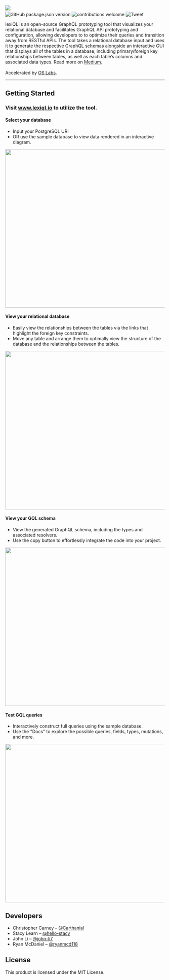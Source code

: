 <img src="https://user-images.githubusercontent.com/77026961/114807368-4be50700-9d74-11eb-9af3-af87cd74c9e1.png" style="margin-top: 10px; margin-bottom: -10px;">
<br/>

![GitHub package.json version](https://img.shields.io/github/package-json/v/oslabs-beta/lexiQL) ![contributions welcome](https://img.shields.io/badge/contributions-welcome-brightgreen.svg?style=flat) ![Tweet](https://img.shields.io/twitter/url?style=social&url=https%3A%2F%2Ftwitter.com%2Flexiql)

lexiQL is an open-source GraphQL prototyping tool that visualizes your relational database and facilitates GraphQL API prototyping and configuration, allowing developers to to optimize their queries and transition away from RESTful APIs. The tool takes a relational database input and uses it to generate the respective GraphQL schemas alongside an interactive GUI that displays all of the tables in a database, including primary/foreign key relationships between tables, as well as each table’s columns and associated data types. Read more on <a href="https://ryan-mcdaniel.medium.com/introducing-lexiql-56401bbf8d9e">Medium.</a><br/><br/>
Accelerated by <a href="https://github.com/oslabs-beta/" />OS Labs</a>.

<hr />

## Getting Started

### Visit www.lexiql.io to utilize the tool.

#### Select your database

- Input your PostgreSQL URI
- OR use the sample database to view data rendered in an interactive diagram.

<img src="client/assets/userdbinput.gif" width="700" height="500" /><br />

#### View your relational database

- Easily view the relationships between the tables via the links that highlight the foreign key constraints.
- Move any table and arrange them to optimally view the structure of the database and the relationships between the tables.

<img src="client/assets/movingtables.gif" width="700" height="500" />

#### View your GQL schema

- View the generated GraphQL schema, including the types and associated resolvers.
- Use the copy button to effortlessly integrate the code into your project.

<img src="client/assets/codemirror.gif" width="700" height="500" />

#### Test GQL queries

- Interactively construct full queries using the sample database.
- Use the "Docs" to explore the possible queries, fields, types, mutations, and more.

<img src="client/assets/graphiql.gif" width="700" height="500" />

## Developers

- Christopher Carney – [@Carthanial](https://github.com/Carthanial) <br/>
- Stacy Learn – [@hello-stacy](https://github.com/hello-stacy) <br/>
- John Li – [@john-li7](https://github.com/john-li7) <br/>
- Ryan McDaniel – [@ryanmcd118](https://github.com/ryanmcd118)

## License

This product is licensed under the MIT License.
